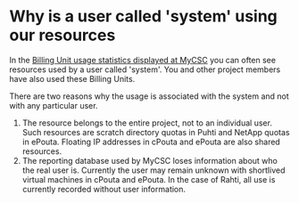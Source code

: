 # Why is a user called 'system' using our resources

In the
[Billing Unit usage statistics displayed at MyCSC](../../accounts/how-to-view-billing-unit-usage.md)
you can often see resources used by a user called 'system'. You and other
project members have also used these Billing Units.

There are two reasons why the usage is associated with the system and not with
any particular user.

1. The resource belongs to the entire project, not to an individual user. Such
   resources are scratch directory quotas in Puhti and NetApp quotas in ePouta.
   Floating IP addresses in cPouta and ePouta are also shared resources.
2. The reporting database used by MyCSC loses information about who the real
   user is. Currently the user may remain unknown with shortlived virtual
   machines in cPouta and ePouta. In the case of Rahti, all use is currently
   recorded without user information.
